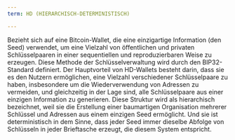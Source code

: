 ```yaml
---
term: HD (HIERARCHISCH-DETERMINISTISCH)

---
```

Bezieht sich auf eine Bitcoin-Wallet, die eine einzigartige Information (den Seed) verwendet, um eine Vielzahl von öffentlichen und privaten Schlüsselpaaren in einer sequentiellen und reproduzierbaren Weise zu erzeugen. Diese Methode der Schlüsselverwaltung wird durch den BIP32-Standard definiert. Der Hauptvorteil von HD-Wallets besteht darin, dass sie es den Nutzern ermöglichen, eine Vielzahl verschiedener Schlüsselpaare zu haben, insbesondere um die Wiederverwendung von Adressen zu vermeiden, und gleichzeitig in der Lage sind, alle Schlüsselpaare aus einer einzigen Information zu generieren. Diese Struktur wird als hierarchisch bezeichnet, weil sie die Erstellung einer baumartigen Organisation mehrerer Schlüssel und Adressen aus einem einzigen Seed ermöglicht. Und sie ist deterministisch in dem Sinne, dass jeder Seed immer dieselbe Abfolge von Schlüsseln in jeder Brieftasche erzeugt, die diesem System entspricht.